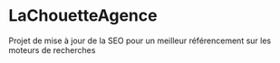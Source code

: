 # LaChouetteAgence
Projet de mise à jour de la SEO pour un meilleur référencement sur les moteurs de recherches
